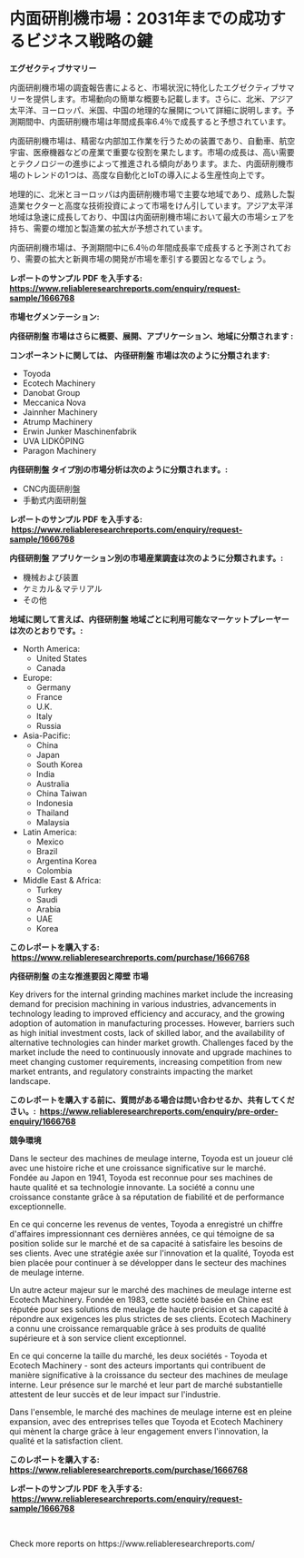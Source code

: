 <p><h1>内面研削機市場：2031年までの成功するビジネス戦略の鍵</h1></p><p><strong>エグゼクティブサマリー</strong></p>
<p><p>内面研削機市場の調査報告書によると、市場状況に特化したエグゼクティブサマリーを提供します。市場動向の簡単な概要も記載します。さらに、北米、アジア太平洋、ヨーロッパ、米国、中国の地理的な展開について詳細に説明します。予測期間中、内面研削機市場は年間成長率6.4％で成長すると予想されています。</p><p>内面研削機市場は、精密な内部加工作業を行うための装置であり、自動車、航空宇宙、医療機器などの産業で重要な役割を果たします。市場の成長は、高い需要とテクノロジーの進歩によって推進される傾向があります。また、内面研削機市場のトレンドの1つは、高度な自動化とIoTの導入による生産性向上です。</p><p>地理的に、北米とヨーロッパは内面研削機市場で主要な地域であり、成熟した製造業セクターと高度な技術投資によって市場をけん引しています。アジア太平洋地域は急速に成長しており、中国は内面研削機市場において最大の市場シェアを持ち、需要の増加と製造業の拡大が予想されています。</p><p>内面研削機市場は、予測期間中に6.4％の年間成長率で成長すると予測されており、需要の拡大と新興市場の開発が市場を牽引する要因となるでしょう。</p></p>
<p><strong>レポートのサンプル PDF を入手する: <a href="https://www.reliableresearchreports.com/enquiry/request-sample/1666768">https://www.reliableresearchreports.com/enquiry/request-sample/1666768</a></strong></p>
<p><strong>市場セグメンテーション:</strong></p>
<p><strong> 内径研削盤 市場はさらに概要、展開、アプリケーション、地域に分類されます :</strong></p>
<p><strong>コンポーネントに関しては、 内径研削盤 市場は次のように分類されます: &nbsp;</strong></p>
<p><ul><li>Toyoda</li><li>Ecotech Machinery</li><li>Danobat Group</li><li>Meccanica Nova</li><li>Jainnher Machinery</li><li>Atrump Machinery</li><li>Erwin Junker Maschinenfabrik</li><li>UVA LIDKÖPING</li><li>Paragon Machinery</li></ul></p>
<p><strong> 内径研削盤 タイプ別の市場分析は次のように分類されます。:</strong></p>
<p><ul><li>CNC内面研削盤</li><li>手動式内面研削盤</li></ul></p>
<p><strong>レポートのサンプル PDF を入手する: &nbsp;<a href="https://www.reliableresearchreports.com/enquiry/request-sample/1666768">https://www.reliableresearchreports.com/enquiry/request-sample/1666768</a></strong></p>
<p><strong> 内径研削盤 アプリケーション別の市場産業調査は次のように分類されます。:</strong></p>
<p><ul><li>機械および装置</li><li>ケミカル＆マテリアル</li><li>その他</li></ul></p>
<p><strong>地域に関して言えば、内径研削盤 地域ごとに利用可能なマーケットプレーヤーは次のとおりです。:</strong></p>
<p><ul>
    <li>
        North America:
        <ul>
            <li>United States</li>
            <li>Canada</li>
        </ul>
    </li>
    <li>
        Europe:
        <ul>
            <li>Germany</li>
            <li>France</li>
            <li>U.K.</li>
            <li>Italy</li>
            <li>Russia</li>
        </ul>
    </li>
    <li>
        Asia-Pacific:
        <ul>
            <li>China</li>
            <li>Japan</li>
            <li>South Korea</li>
            <li>India</li>
            <li>Australia</li>
            <li>China Taiwan</li>
            <li>Indonesia</li>
            <li>Thailand</li>
            <li>Malaysia</li>
        </ul>
    </li>
    <li>
        Latin America:
        <ul>
            <li>Mexico</li>
            <li>Brazil</li>
            <li>Argentina Korea</li>
            <li>Colombia</li>
        </ul>
    </li>
    <li>
        Middle East & Africa:
        <ul>
            <li>Turkey</li>
            <li>Saudi</li>
            <li>Arabia</li>
            <li>UAE</li>
            <li>Korea</li>
        </ul>
    </li>
    </ul></p>
<p><strong>このレポートを購入する: &nbsp;<a href="https://www.reliableresearchreports.com/purchase/1666768">https://www.reliableresearchreports.com/purchase/1666768</a></strong></p>
<p><strong>内径研削盤 の主な推進要因と障壁 市場</strong></p>
<p><p>Key drivers for the internal grinding machines market include the increasing demand for precision machining in various industries, advancements in technology leading to improved efficiency and accuracy, and the growing adoption of automation in manufacturing processes. However, barriers such as high initial investment costs, lack of skilled labor, and the availability of alternative technologies can hinder market growth. Challenges faced by the market include the need to continuously innovate and upgrade machines to meet changing customer requirements, increasing competition from new market entrants, and regulatory constraints impacting the market landscape.</p></p>
<p><strong>このレポートを購入する前に、質問がある場合は問い合わせるか、共有してください。:&nbsp; <a href="https://www.reliableresearchreports.com/enquiry/pre-order-enquiry/1666768">https://www.reliableresearchreports.com/enquiry/pre-order-enquiry/1666768</a></strong></p>
<p><strong>競争環境</strong></p>
<p><p>Dans le secteur des machines de meulage interne, Toyoda est un joueur clé avec une histoire riche et une croissance significative sur le marché. Fondée au Japon en 1941, Toyoda est reconnue pour ses machines de haute qualité et sa technologie innovante. La société a connu une croissance constante grâce à sa réputation de fiabilité et de performance exceptionnelle.</p><p>En ce qui concerne les revenus de ventes, Toyoda a enregistré un chiffre d'affaires impressionnant ces dernières années, ce qui témoigne de sa position solide sur le marché et de sa capacité à satisfaire les besoins de ses clients. Avec une stratégie axée sur l'innovation et la qualité, Toyoda est bien placée pour continuer à se développer dans le secteur des machines de meulage interne.</p><p>Un autre acteur majeur sur le marché des machines de meulage interne est Ecotech Machinery. Fondée en 1983, cette société basée en Chine est réputée pour ses solutions de meulage de haute précision et sa capacité à répondre aux exigences les plus strictes de ses clients. Ecotech Machinery a connu une croissance remarquable grâce à ses produits de qualité supérieure et à son service client exceptionnel.</p><p>En ce qui concerne la taille du marché, les deux sociétés - Toyoda et Ecotech Machinery - sont des acteurs importants qui contribuent de manière significative à la croissance du secteur des machines de meulage interne. Leur présence sur le marché et leur part de marché substantielle attestent de leur succès et de leur impact sur l'industrie.</p><p>Dans l'ensemble, le marché des machines de meulage interne est en pleine expansion, avec des entreprises telles que Toyoda et Ecotech Machinery qui mènent la charge grâce à leur engagement envers l'innovation, la qualité et la satisfaction client.</p></p>
<p><strong>このレポートを購入する: &nbsp; <a href="https://www.reliableresearchreports.com/purchase/1666768">https://www.reliableresearchreports.com/purchase/1666768</a></strong></p>
<p><strong>レポートのサンプル PDF を入手する: &nbsp;<a href="https://www.reliableresearchreports.com/enquiry/request-sample/1666768">https://www.reliableresearchreports.com/enquiry/request-sample/1666768</a></strong><strong></strong></p>
<p>&nbsp;</p>
<p>Check more reports on https://www.reliableresearchreports.com/</p>